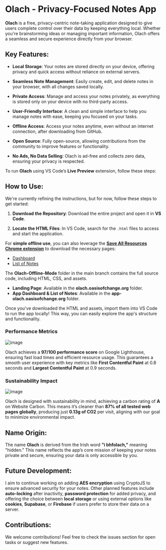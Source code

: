 # Olach - Privacy-Focused Notes App

**Olach** is a free, privacy-centric note-taking application designed to give users complete control over their data by keeping everything local. Whether you're brainstorming ideas or managing important information, Olach offers a seamless and secure experience directly from your browser.

## Key Features:
- **Local Storage**: Your notes are stored directly on your device, offering privacy and quick access without reliance on external servers.
  
- **Seamless Note Management**: Easily create, edit, and delete notes in your browser, with all changes saved locally.

- **Private Access**: Manage and access your notes privately, as everything is stored only on your device with no third-party access.

- **User-Friendly Interface**: A clean and simple interface to help you manage notes with ease, keeping you focused on your tasks.

- **Offline Access**: Access your notes anytime, even without an internet connection, after downloading from GitHub.

- **Open Source**: Fully open-source, allowing contributions from the community to improve features or functionality.

- **No Ads, No Data Selling**: Olach is ad-free and collects zero data, ensuring your privacy is respected.

To run **Olach** using VS Code’s **Live Preview** extension, follow these steps:

## How to Use:

We're currently refining the instructions, but for now, follow these steps to get started:

1. **Download the Repository**: Download the entire project and open it in **VS Code**.
   
2. **Locate the HTML Files**: In VS Code, search for the `.html` files to access and start the application.

For **simple offline use**, you can also leverage the **[Save All Resources Chrome extension](https://chromewebstore.google.com/detail/save-all-resources/abpdnfjocnmdomablahdcfnoggeeiedb)** to download the necessary pages:
- [Dashboard](https://app-olach.oasisofchange.org/dashboard/)
- [List of Notes](https://app-olach.oasisofchange.org/list-of-notes/)

The **Olach-Offline-Mode** folder in the main branch contains the full source code, including HTML, CSS, and assets.

- **Landing Page**: Available in the **olach.oasisofchange.org** folder.
- **App Dashboard & List of Notes**: Available in the **app-olach.oasisofchange.org** folder.

Once you've downloaded the HTML and assets, import them into VS Code to run the app locally! This way, you can easily explore the app's structure and functionality.

### Performance Metrics

![image](https://github.com/user-attachments/assets/5b72fa0a-371a-4e81-9d34-27c57fa5b237)

Olach achieves a **97/100 performance score** on Google Lighthouse, ensuring fast load times and efficient resource usage. This guarantees a smooth user experience with key metrics like **First Contentful Paint** at 0.8 seconds and **Largest Contentful Paint** at 0.9 seconds.

### Sustainability Impact

![image](https://github.com/user-attachments/assets/aab0ed5a-0588-405d-8f09-d1dbd79b8ab3)

Olach is designed with sustainability in mind, achieving a carbon rating of **A** on Website Carbon. This means it’s cleaner than **87% of all tested web pages globally**, producing just **0.13g of CO2** per visit, aligning with our goal to minimize environmental impact.

## Name Origin:
The name **Olach** is derived from the Irish word **"i bhfolach,"** meaning "hidden." This name reflects the app’s core mission of keeping your notes private and secure, ensuring your data is only accessible by you.

## Future Development:
I aim to continue working on adding **AES encryption** using CryptoJS to ensure advanced security for your notes. Other planned features include **auto-locking** after inactivity, **password protection** for added privacy, and offering the choice between **local storage** or using external options like **cookies**, **Supabase**, or **Firebase** if users prefer to store their data on a server.

## Contributions:
We welcome contributions! Feel free to check the issues section for open tasks or suggest new features.
